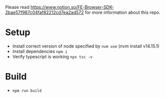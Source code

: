 Please read https://www.notion.so/FE-Browser-SDK-2bae57f987c04faf82212cd7ea2ad572 for more information about this repo.

# Setup
  - Install correct version of node specified by `nvm use` (nvm install v14.15.1)
  - Install dependencies `npm i`
  - Verify typescript is working `npx tsc -v`

# Build
  - `npm run build`